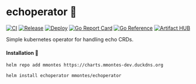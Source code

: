 # echoperator 🤖

[![CI](https://github.com/mmontes11/echoperator/actions/workflows/ci.yml/badge.svg)](https://github.com/mmontes11/echoperator/actions/workflows/ci.yml)
[![Release](https://github.com/mmontes11/echoperator/actions/workflows/release.yml/badge.svg)](https://github.com/mmontes11/echoperator/actions/workflows/release.yml)
[![Deploy](https://github.com/mmontes11/echoperator/actions/workflows/deploy.yml/badge.svg)](https://github.com/mmontes11/echoperator/actions/workflows/deploy.yml)
[![Go Report Card](https://goreportcard.com/badge/github.com/mmontes11/echoperator)](https://goreportcard.com/report/github.com/mmontes11/echoperator)
[![Go Reference](https://pkg.go.dev/badge/github.com/mmontes11/echoperator.svg)](https://pkg.go.dev/github.com/mmontes11/echoperator)
[![Artifact HUB](https://img.shields.io/endpoint?url=https://artifacthub.io/badge/repository/echoperator)](https://artifacthub.io/packages/search?repo=echoperator)

Simple kubernetes operator for handling echo CRDs.

#### Installation 🌱

```bash
helm repo add mmontes https://charts.mmontes-dev.duckdns.org
```
```bash
helm install echoperator mmontes/echoperator
```